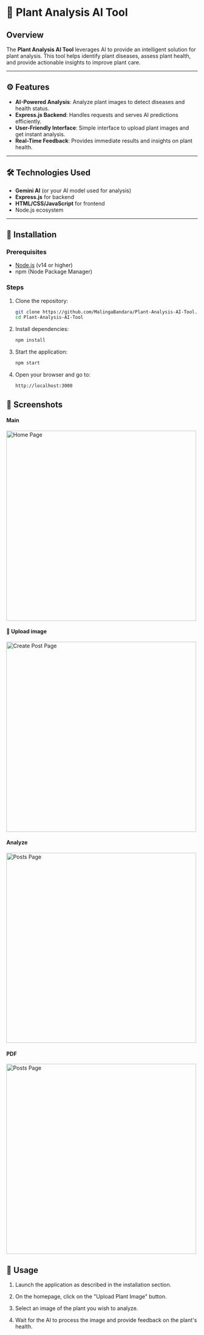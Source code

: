 # 🌿 Plant Analysis AI Tool

## Overview

The **Plant Analysis AI Tool** leverages AI to provide an intelligent solution for plant analysis. This tool helps identify plant diseases, assess plant health, and provide actionable insights to improve plant care.

---

## ⚙️ Features

- **AI-Powered Analysis**: Analyze plant images to detect diseases and health status.
- **Express.js Backend**: Handles requests and serves AI predictions efficiently.
- **User-Friendly Interface**: Simple interface to upload plant images and get instant analysis.
- **Real-Time Feedback**: Provides immediate results and insights on plant health.

---

## 🛠️ Technologies Used

- **Gemini AI** (or your AI model used for analysis)
- **Express.js** for backend
- **HTML/CSS/JavaScript** for frontend
- Node.js ecosystem

---

## 🚀 Installation

### Prerequisites

- [Node.js](https://nodejs.org/) (v14 or higher)
- npm (Node Package Manager)

### Steps

1. Clone the repository:

   ```bash
   git clone https://github.com/MalingaBandara/Plant-Analysis-AI-Tool.git
   cd Plant-Analysis-AI-Tool
   ```

2. Install dependencies:
    ```bash
    npm install
    ```

3. Start the application:
    ```bash
    npm start
    ```

4. Open your browser and go to:
    ```bash
    http://localhost:3000
    ```

## 📸 Screenshots
<h4> Main </h4>
<img src="https://github.com/MalingaBandara/Plant-Analysis-AI-Tool/ss/home.png" alt="Home Page" width="500">

<h4>📝 Upload image</h4>
<img src="https://github.com/MalingaBandara/Plant-Analysis-AI-Tool/ss/upload.png" alt="Create Post Page" width="500">


<h4>Analyze</h4>
<img src="https://github.com/MalingaBandara/Plant-Analysis-AI-Tool/ss/result.png" alt="Posts Page" width="500">

<h4>PDF</h4>
<img src="https://github.com/MalingaBandara/Plant-Analysis-AI-Tool/ss/pdf.png" alt="Posts Page" width="500">

## 🧪 Usage

1. Launch the application as described in the installation section.

2. On the homepage, click on the "Upload Plant Image" button.

3. Select an image of the plant you wish to analyze.

4. Wait for the AI to process the image and provide feedback on the plant's health.

